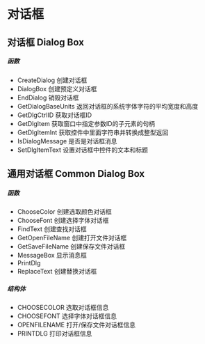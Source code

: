 # 对话框

## 对话框 Dialog Box

##### 函数
- CreateDialog 创建对话框
- DialogBox 创建预定义对话框
- EndDialog 销毁对话框
- GetDialogBaseUnits 返回对话框的系统字体字符的平均宽度和高度
- GetDlgCtrlID 获取对话框ID
- GetDlgItem 获取窗口中指定参数ID的子元素的句柄
- GetDlgItemInt 获取控件中里面字符串并转换成整型返回
- IsDialogMessage 是否是对话框消息
- SetDlgItemText 设置对话框中控件的文本和标题

## 通用对话框 Common Dialog Box
##### 函数
- ChooseColor 创建选取颜色对话框
- ChooseFont 创建选择字体对话框
- FindText 创建查找对话框
- GetOpenFileName 创建打开文件对话框
- GetSaveFileName 创建保存文件对话框
- MessageBox 显示消息框
- PrintDlg
- ReplaceText 创建替换对话框

##### 结构体
- CHOOSECOLOR 选取对话框信息
- CHOOSEFONT 选择字体对话框信息
- OPENFILENAME 打开/保存文件对话框信息
- PRINTDLG 打印对话框信息